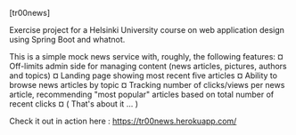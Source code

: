 [tr00news]

Exercise project for a Helsinki University course on web application design using Spring Boot and whatnot.

This is a simple mock news service with, roughly, the following features:
 ¤ Off-limits admin side for managing content (news articles, pictures, authors and topics)
 ¤ Landing page showing most recent five articles
 ¤ Ability to browse news articles by topic
 ¤ Tracking number of clicks/views per news article, recommending "most popular" articles based on total number of recent clicks
 ¤ ( That's about it ... )

Check it out in action here : https://tr00news.herokuapp.com/
